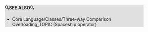 <div style="margin:2em; background-color: #e0e0e0;">

<strong>🔍SEE ALSO🔍</strong>

 * Core Language/Classes/Three-way Comparison Overloading_TOPIC (Spaceship operator)

</div>

